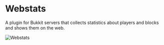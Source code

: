 # Webstats

A plugin for Bukkit servers that collects statistics about players and blocks and shows them on the web.

![Webstats](http://codeski.com/img/webstats2.png)
